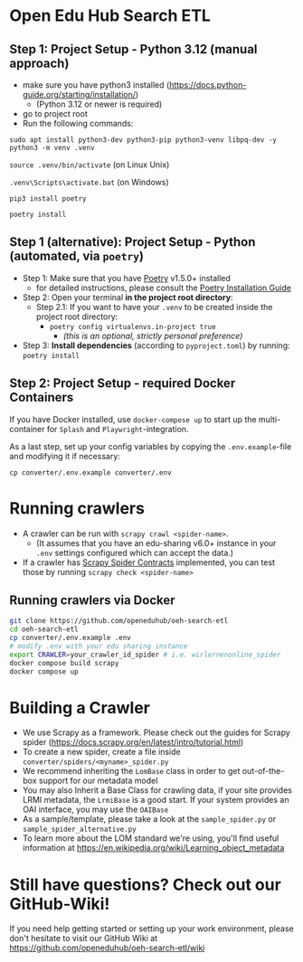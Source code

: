 # Open Edu Hub Search ETL

## Step 1: Project Setup - Python 3.12 (manual approach)

- make sure you have python3 installed (<https://docs.python-guide.org/starting/installation/>)
  - (Python 3.12 or newer is required)
- go to project root
- Run the following commands:

```
sudo apt install python3-dev python3-pip python3-venv libpq-dev -y
python3 -m venv .venv
```

`source .venv/bin/activate` (on Linux Unix)

`.venv\Scripts\activate.bat` (on Windows)

`pip3 install poetry`

`poetry install`

## Step 1 (alternative): Project Setup - Python (automated, via `poetry`)

- Step 1: Make sure that you have [Poetry](https://python-poetry.org) v1.5.0+ installed
  - for detailed instructions, please consult the [Poetry Installation Guide](https://python-poetry.org/docs/#installation)
- Step 2: Open your terminal **in the project root directory**:
  - Step 2.1: If you want to have your `.venv` to be created inside the project root directory: 
    - `poetry config virtualenvs.in-project true`
      - *(this is an optional, strictly personal preference)* 
- Step 3: **Install dependencies** (according to `pyproject.toml`) by running: `poetry install`

## Step 2: Project Setup - required Docker Containers
If you have Docker installed, use `docker-compose up` to start up the multi-container for `Splash` and `Playwright`-integration.

As a last step, set up your config variables by copying the `.env.example`-file and modifying it if necessary: 

`cp converter/.env.example converter/.env`

# Running crawlers

- A crawler can be run with `scrapy crawl <spider-name>`. 
  - (It assumes that you have an edu-sharing v6.0+ instance in your `.env` settings configured which can accept the data.)
- If a crawler has [Scrapy Spider Contracts](https://docs.scrapy.org/en/latest/topics/contracts.html#spiders-contracts) implemented, you can test those by running `scrapy check <spider-name>`


## Running crawlers via Docker

```bash
git clone https://github.com/openeduhub/oeh-search-etl
cd oeh-search-etl
cp converter/.env.example .env
# modify .env with your edu sharing instance
export CRAWLER=your_crawler_id_spider # i.e. wirlernenonline_spider
docker compose build scrapy
docker compose up
```

# Building a Crawler

- We use Scrapy as a framework. Please check out the guides for Scrapy spider (https://docs.scrapy.org/en/latest/intro/tutorial.html)
- To create a new spider, create a file inside `converter/spiders/<myname>_spider.py`
- We recommend inheriting the `LomBase` class in order to get out-of-the-box support for our metadata model
- You may also Inherit a Base Class for crawling data, if your site provides LRMI metadata, the `LrmiBase` is a good start. If your system provides an OAI interface, you may use the `OAIBase`
- As a sample/template, please take a look at the `sample_spider.py` or `sample_spider_alternative.py`
- To learn more about the LOM standard we're using, you'll find useful information at https://en.wikipedia.org/wiki/Learning_object_metadata

# Still have questions? Check out our GitHub-Wiki!
If you need help getting started or setting up your work environment, please don't hesitate to visit our GitHub Wiki at https://github.com/openeduhub/oeh-search-etl/wiki
